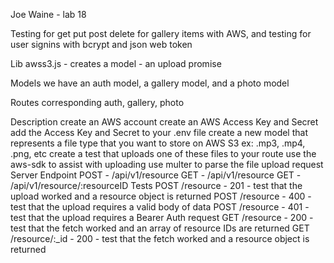 Joe Waine - lab 18

Testing for get put post delete for gallery items with AWS,
and testing for user signins with bcrypt and json web token

Lib
awss3.js - creates a model - an upload promise


Models
we have an auth model, a gallery model, and a photo model

Routes
corresponding auth, gallery, photo

Description
create an AWS account
create an AWS Access Key and Secret
add the Access Key and Secret to your .env file
create a new model that represents a file type that you want to store on AWS S3
ex: .mp3, .mp4, .png, etc
create a test that uploads one of these files to your route
use the aws-sdk to assist with uploading
use multer to parse the file upload request
Server Endpoint
POST - /api/v1/resource
GET - /api/v1/resource
GET - /api/v1/resource/:resourceID
Tests
POST /resource - 201 - test that the upload worked and a resource object is returned
POST /resource - 400 - test that the upload requires a valid body of data
POST /resource - 401 - test that the upload requires a Bearer Auth request
GET /resource - 200 - test that the fetch worked and an array of resource IDs are returned
GET /resource/:_id - 200 - test that the fetch worked and a resource object is returned
